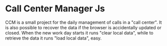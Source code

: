 # Call Center Manager Js

CCM is a small project for the daily management of calls in a "call center".
It is also possible to recover the data if the browser is accidentally updated or closed.
When the new work day starts it runs "clear local data", while to retrieve the data it runs "load local data", easy.




